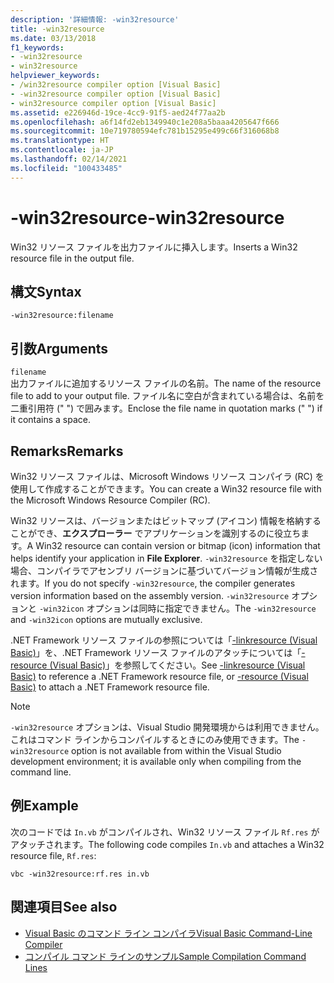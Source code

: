 ```yaml
---
description: '詳細情報: -win32resource'
title: -win32resource
ms.date: 03/13/2018
f1_keywords:
- -win32resource
- win32resource
helpviewer_keywords:
- /win32resource compiler option [Visual Basic]
- -win32resource compiler option [Visual Basic]
- win32resource compiler option [Visual Basic]
ms.assetid: e226946d-19ce-4cc9-91f5-aed24f77aa2b
ms.openlocfilehash: a6f14fd2eb1349940c1e208a5baaa4205647f666
ms.sourcegitcommit: 10e719780594efc781b15295e499c66f316068b8
ms.translationtype: HT
ms.contentlocale: ja-JP
ms.lasthandoff: 02/14/2021
ms.locfileid: "100433485"
---
```

# <a name="-win32resource"></a><span data-ttu-id="edd77-103">-win32resource</span><span class="sxs-lookup"><span data-stu-id="edd77-103">-win32resource</span></span>

<span data-ttu-id="edd77-104">Win32 リソース ファイルを出力ファイルに挿入します。</span><span class="sxs-lookup"><span data-stu-id="edd77-104">Inserts a Win32 resource file in the output file.</span></span>  
  
## <a name="syntax"></a><span data-ttu-id="edd77-105">構文</span><span class="sxs-lookup"><span data-stu-id="edd77-105">Syntax</span></span>  
  
```console  
-win32resource:filename  
```  
  
## <a name="arguments"></a><span data-ttu-id="edd77-106">引数</span><span class="sxs-lookup"><span data-stu-id="edd77-106">Arguments</span></span>  

 `filename`  
 <span data-ttu-id="edd77-107">出力ファイルに追加するリソース ファイルの名前。</span><span class="sxs-lookup"><span data-stu-id="edd77-107">The name of the resource file to add to your output file.</span></span> <span data-ttu-id="edd77-108">ファイル名に空白が含まれている場合は、名前を二重引用符 (" ") で囲みます。</span><span class="sxs-lookup"><span data-stu-id="edd77-108">Enclose the file name in quotation marks (" ") if it contains a space.</span></span>  
  
## <a name="remarks"></a><span data-ttu-id="edd77-109">Remarks</span><span class="sxs-lookup"><span data-stu-id="edd77-109">Remarks</span></span>  

 <span data-ttu-id="edd77-110">Win32 リソース ファイルは、Microsoft Windows リソース コンパイラ (RC) を使用して作成することができます。</span><span class="sxs-lookup"><span data-stu-id="edd77-110">You can create a Win32 resource file with the Microsoft Windows Resource Compiler (RC).</span></span>  
  
 <span data-ttu-id="edd77-111">Win32 リソースは、バージョンまたはビットマップ (アイコン) 情報を格納することができ、**エクスプローラー** でアプリケーションを識別するのに役立ちます。</span><span class="sxs-lookup"><span data-stu-id="edd77-111">A Win32 resource can contain version or bitmap (icon) information that helps identify your application in **File Explorer**.</span></span> <span data-ttu-id="edd77-112">`-win32resource` を指定しない場合、コンパイラでアセンブリ バージョンに基づいてバージョン情報が生成されます。</span><span class="sxs-lookup"><span data-stu-id="edd77-112">If you do not specify `-win32resource`, the compiler generates version information based on the assembly version.</span></span> <span data-ttu-id="edd77-113">`-win32resource` オプションと `-win32icon` オプションは同時に指定できません。</span><span class="sxs-lookup"><span data-stu-id="edd77-113">The `-win32resource` and `-win32icon` options are mutually exclusive.</span></span>  
  
 <span data-ttu-id="edd77-114">.NET Framework リソース ファイルの参照については「[-linkresource (Visual Basic)](linkresource.md)」を、.NET Framework リソース ファイルのアタッチについては「[-resource (Visual Basic)](resource.md)」を参照してください。</span><span class="sxs-lookup"><span data-stu-id="edd77-114">See [-linkresource (Visual Basic)](linkresource.md) to reference a .NET Framework resource file, or [-resource (Visual Basic)](resource.md) to attach a .NET Framework resource file.</span></span>  
  
> [!NOTE]
> <span data-ttu-id="edd77-115">`-win32resource` オプションは、Visual Studio 開発環境からは利用できません。これはコマンド ラインからコンパイルするときにのみ使用できます。</span><span class="sxs-lookup"><span data-stu-id="edd77-115">The `-win32resource` option is not available from within the Visual Studio development environment; it is available only when compiling from the command line.</span></span>  
  
## <a name="example"></a><span data-ttu-id="edd77-116">例</span><span class="sxs-lookup"><span data-stu-id="edd77-116">Example</span></span>  

 <span data-ttu-id="edd77-117">次のコードでは `In.vb` がコンパイルされ、Win32 リソース ファイル `Rf.res` がアタッチされます。</span><span class="sxs-lookup"><span data-stu-id="edd77-117">The following code compiles `In.vb` and attaches a Win32 resource file, `Rf.res`:</span></span>  
  
```console  
vbc -win32resource:rf.res in.vb  
```  
  
## <a name="see-also"></a><span data-ttu-id="edd77-118">関連項目</span><span class="sxs-lookup"><span data-stu-id="edd77-118">See also</span></span>

- [<span data-ttu-id="edd77-119">Visual Basic のコマンド ライン コンパイラ</span><span class="sxs-lookup"><span data-stu-id="edd77-119">Visual Basic Command-Line Compiler</span></span>](index.md)
- [<span data-ttu-id="edd77-120">コンパイル コマンド ラインのサンプル</span><span class="sxs-lookup"><span data-stu-id="edd77-120">Sample Compilation Command Lines</span></span>](sample-compilation-command-lines.md)

